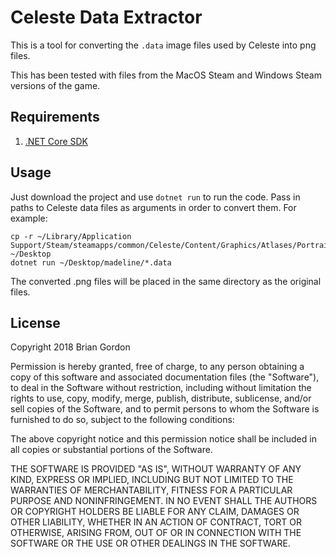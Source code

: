 Celeste Data Extractor
======================

This is a tool for converting the `.data` image files used by Celeste into png files. 

This has been tested with files from the MacOS Steam and Windows Steam versions of the game.

Requirements
------------

1. [.NET Core SDK](https://www.microsoft.com/net/download/)

Usage
-----

Just download the project and use `dotnet run` to run the code. Pass in paths to Celeste data files as arguments in order to convert them. For example:

```
cp -r ~/Library/Application Support/Steam/steamapps/common/Celeste/Content/Graphics/Atlases/Portraits/madeline ~/Desktop
dotnet run ~/Desktop/madeline/*.data
```

The converted .png files will be placed in the same directory as the original files.

License
-------

Copyright 2018 Brian Gordon

Permission is hereby granted, free of charge, to any person obtaining a copy of this software and associated documentation files (the "Software"), to deal in the Software without restriction, including without limitation the rights to use, copy, modify, merge, publish, distribute, sublicense, and/or sell copies of the Software, and to permit persons to whom the Software is furnished to do so, subject to the following conditions:

The above copyright notice and this permission notice shall be included in all copies or substantial portions of the Software.

THE SOFTWARE IS PROVIDED "AS IS", WITHOUT WARRANTY OF ANY KIND, EXPRESS OR IMPLIED, INCLUDING BUT NOT LIMITED TO THE WARRANTIES OF MERCHANTABILITY, FITNESS FOR A PARTICULAR PURPOSE AND NONINFRINGEMENT. IN NO EVENT SHALL THE AUTHORS OR COPYRIGHT HOLDERS BE LIABLE FOR ANY CLAIM, DAMAGES OR OTHER LIABILITY, WHETHER IN AN ACTION OF CONTRACT, TORT OR OTHERWISE, ARISING FROM, OUT OF OR IN CONNECTION WITH THE SOFTWARE OR THE USE OR OTHER DEALINGS IN THE SOFTWARE.